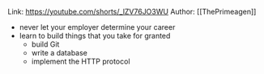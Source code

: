 Link: https://youtube.com/shorts/_lZV76JO3WU
Author: [[ThePrimeagen]]

- never let your employer determine your career
- learn to build things that you take for granted
	- build Git
	- write a database
	- implement the HTTP protocol